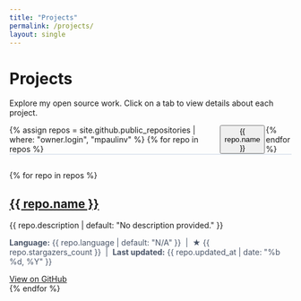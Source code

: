 ```yaml
---
title: "Projects"
permalink: /projects/
layout: single
---
```


<style>
/* Tab navigation styles */
.project-tabs {
  display: flex;
  border-bottom: 2px solid #e2e8f0;
  margin-bottom: 2em;
  gap: 2px;
}

.project-tab {
  padding: 0.75em 1.75em;
  cursor: pointer;
  background: none;
  border: none;
  font-size: 1.1em;
  font-weight: 600;
  color: #2d3748;
  border-bottom: 2px solid transparent;
  transition: border-color 0.2s, color 0.2s;
}

.project-tab.active {
  border-bottom: 2.5px solid #4299e1;
  color: #4299e1;
  background: #f7fafc;
}

.project-content {
  display: none;
  animation: fadeIn 0.3s;
  padding-top: 1.5em;
}

.project-content.active {
  display: block;
}

@keyframes fadeIn {
  from { opacity: 0; }
  to   { opacity: 1; }
}
</style>

<h1>Projects</h1>
<p>Explore my open source work. Click on a tab to view details about each project.</p>

<!-- Tab navigation -->
<div class="project-tabs" id="projectTabs">
  {% assign repos = site.github.public_repositories | where: "owner.login", "mpaulinv" %}
  {% for repo in repos %}
    <button class="project-tab{% if forloop.first %} active{% endif %}" data-tab="project{{ forloop.index }}">
      {{ repo.name }}
    </button>
  {% endfor %}
</div>

<!-- Tab contents -->
{% for repo in repos %}
  <div class="project-content{% if forloop.first %} active{% endif %}" id="project{{ forloop.index }}">
    <h2>
      <a href="{{ repo.html_url }}" target="_blank" rel="noopener">
        {{ repo.name }}
      </a>
    </h2>
    <p>{{ repo.description | default: "No description provided." }}</p>
    <ul style="list-style: none; padding: 0; margin: 0 0 1em 0; color: #4a5568;">
      <li>
        <strong>Language:</strong> {{ repo.language | default: "N/A" }}
        &nbsp;|&nbsp;
        <strong>★</strong> {{ repo.stargazers_count }}
        &nbsp;|&nbsp;
        <strong>Last updated:</strong> {{ repo.updated_at | date: "%b %d, %Y" }}
      </li>
    </ul>
    <a href="{{ repo.html_url }}" class="btn" target="_blank" rel="noopener">View on GitHub</a>
  </div>
{% endfor %}

<script>
document.addEventListener('DOMContentLoaded', function() {
  const tabs = document.querySelectorAll('.project-tab');
  const contents = document.querySelectorAll('.project-content');
  tabs.forEach((tab, idx) => {
    tab.addEventListener('click', () => {
      tabs.forEach(t => t.classList.remove('active'));
      contents.forEach(c => c.classList.remove('active'));
      tab.classList.add('active');
      contents[idx].classList.add('active');
    });
  });
});
</script>
